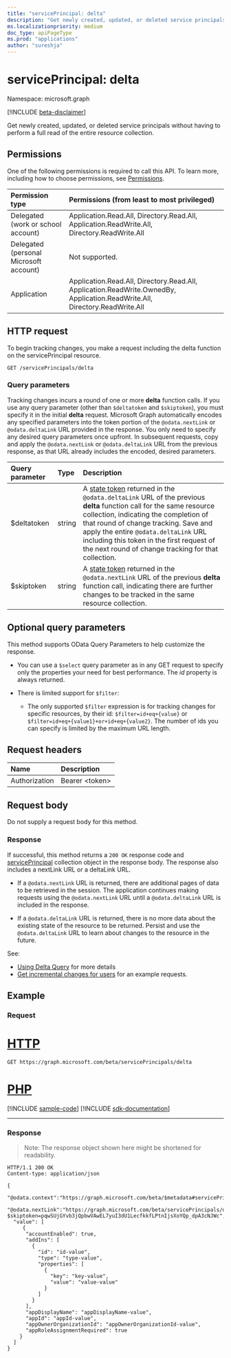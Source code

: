 ```yaml
---
title: "servicePrincipal: delta"
description: "Get newly created, updated, or deleted service principals without having to perform a full read of the entire resource collection. See Using Delta Query for details."
ms.localizationpriority: medium
doc_type: apiPageType
ms.prod: "applications"
author: "sureshja"
---
```


# servicePrincipal: delta

Namespace: microsoft.graph

[!INCLUDE [beta-disclaimer](../../includes/beta-disclaimer.md)]

Get newly created, updated, or deleted service principals without having to perform a full read of the entire resource collection.

## Permissions

One of the following permissions is required to call this API. To learn more, including how to choose permissions, see [Permissions](/graph/permissions-reference).


|Permission type      | Permissions (from least to most privileged)              |
|:--------------------|:---------------------------------------------------------|
|Delegated (work or school account) | Application.Read.All, Directory.Read.All, Application.ReadWrite.All, Directory.ReadWrite.All    |
|Delegated (personal Microsoft account) | Not supported.    |
|Application | Application.Read.All, Directory.Read.All, Application.ReadWrite.OwnedBy, Application.ReadWrite.All, Directory.ReadWrite.All |

## HTTP request

To begin tracking changes, you make a request including the delta function on the servicePrincipal resource. 

<!-- { "blockType": "ignored" } -->
```http
GET /servicePrincipals/delta
```

### Query parameters

Tracking changes incurs a round of one or more **delta** function calls. If you use any query parameter 
(other than `$deltatoken` and `$skiptoken`), you must specify 
it in the initial **delta** request. Microsoft Graph automatically encodes any specified parameters 
into the token portion of the `@odata.nextLink` or `@odata.deltaLink` URL provided in the response. 
You only need to specify any desired query parameters once upfront. 
In subsequent requests, copy and apply the `@odata.nextLink` or `@odata.deltaLink` URL from the previous response, as that URL already 
includes the encoded, desired parameters.

| Query parameter	   | Type	|Description|
|:---------------|:--------|:----------|
| $deltatoken | string | A [state token](/graph/delta-query-overview) returned in the `@odata.deltaLink` URL of the previous **delta** function call for the same resource collection, indicating the completion of that round of change tracking. Save and apply the entire `@odata.deltaLink` URL including this token in the first request of the next round of change tracking for that collection.|
| $skiptoken | string | A [state token](/graph/delta-query-overview) returned in the `@odata.nextLink` URL of the previous **delta** function call, indicating there are further changes to be tracked in the same resource collection. |

## Optional query parameters

This method supports OData Query Parameters to help customize the response.

- You can use a `$select` query parameter as in any GET request to specify only the properties your need for best performance. The 
_id_ property is always returned. 

- There is limited support for `$filter`:
  * The only supported `$filter` expression is for tracking changes for specific resources, by their id:  `$filter=id+eq+{value}` or `$filter=id+eq+{value1}+or+id+eq+{value2}`. The number of ids you can specify is limited by the maximum URL length.


## Request headers
| Name       | Description|
|:---------------|:----------|
| Authorization  | Bearer &lt;token&gt;|

## Request body
Do not supply a request body for this method.

### Response

If successful, this method returns a `200 OK` response code and [servicePrincipal](../resources/serviceprincipal.md) collection object in the response body. The response also includes a nextLink URL or a deltaLink URL. 

- If a `@odata.nextLink` URL is returned, there are additional pages of data to be retrieved in the session. The application continues making requests using the `@odata.nextLink` URL until a `@odata.deltaLink` URL is included in the response.

- If a `@odata.deltaLink` URL is returned, there is no more data about the existing state of the resource to be returned. Persist and use the `@odata.deltaLink` URL to learn about changes to the resource in the future.

See:</br>
- [Using Delta Query](/graph/delta-query-overview) for more details</br>
- [Get incremental changes for users](/graph/delta-query-users) for an example requests.</br>

## Example
### Request

# [HTTP](#tab/http)
<!-- {
  "blockType": "request",
  "name": "servicePrincipal_delta"
}-->
```msgraph-interactive
GET https://graph.microsoft.com/beta/servicePrincipals/delta
```

# [PHP](#tab/php)
[!INCLUDE [sample-code](../includes/snippets/php/serviceprincipal-delta-php-snippets.md)]
[!INCLUDE [sdk-documentation](../includes/snippets/snippets-sdk-documentation-link.md)]

---


### Response
>Note: The response object shown here might be shortened for readability.
<!-- { 
  "blockType": "response",
  "truncated": true,
  "@odata.type": "microsoft.graph.servicePrincipal",
  "isCollection": true 
} --> 
```http
HTTP/1.1 200 OK
Content-type: application/json

{
  "@odata.context":"https://graph.microsoft.com/beta/$metadata#servicePrincipals",
  "@odata.nextLink":"https://graph.microsoft.com/beta/servicePrincipals/delta?$skiptoken=pqwSUjGYvb3jQpbwVAwEL7yuI3dU1LecfkkfLPtnIjsXoYQp_dpA3cNJWc",
  "value": [
     {
      "accountEnabled": true,
      "addIns": [
        {
          "id": "id-value",
          "type": "type-value",
          "properties": [
            {
              "key": "key-value",
              "value": "value-value"
            }
          ]
        }
      ],
      "appDisplayName": "appDisplayName-value",
      "appId": "appId-value",
      "appOwnerOrganizationId": "appOwnerOrganizationId-value",
      "appRoleAssignmentRequired": true
    }
  ]
}
```

<!-- uuid: 8fcb5dbc-d5aa-4681-8e31-b001d5168d79
2015-10-25 14:57:30 UTC -->
<!--
{
  "type": "#page.annotation",
  "description": "servicePrincipal: delta",
  "keywords": "",
  "section": "documentation",
  "tocPath": "",
  "suppressions": [
  ]
}
-->



